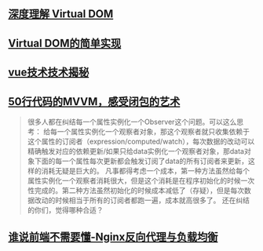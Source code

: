 ## [深度理解 Virtual DOM](https://www.cnblogs.com/wubaiqing/p/6726429.html)
## [Virtual DOM的简单实现](https://www.cnblogs.com/isLiu/p/8325186.html)
## [vue技术技术揭秘](https://ustbhuangyi.github.io/vue-analysis/)
## [50行代码的MVVM，感受闭包的艺术](https://juejin.im/post/5b1fa77451882513ea5cc2ca)
> 很多人都在纠结每一个属性实例化一个Observer这个问题。可以这么思考：
给每一个属性实例化一个观察者对象，那这个观察者就只收集依赖于这个属性的订阅者（expression/computed/watch），每次数据的改动可以精确触发对应的依赖更新/如果只给data实例化一个观察者对象，那data对象下面的每一个属性每次更新都会触发订阅了data的所有订阅者来更新，这样的消耗无疑是巨大的。
凡事都得考虑一个成本，第一种方法虽然给每个属性实例化一个观察者消耗很大，但是这个消耗是在程序初始化的时候一次性完成的。第二种方法虽然初始化的时候成本减低了（存疑），但是每次数据改动的时候相当于所有的订阅者都跑一遍，成本就高很多了。
还在纠结的你们，觉得哪种合适？
## [谁说前端不需要懂-Nginx反向代理与负载均衡](https://juejin.im/post/5b01336af265da0b8a67e5c9)
